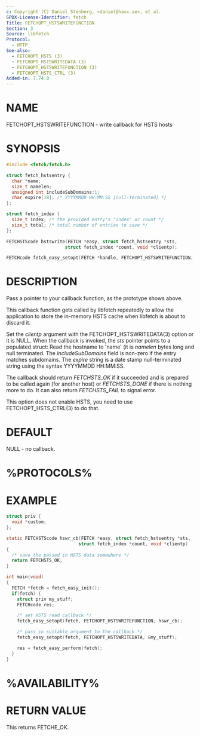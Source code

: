 ```yaml
---
c: Copyright (C) Daniel Stenberg, <daniel@haxx.se>, et al.
SPDX-License-Identifier: fetch
Title: FETCHOPT_HSTSWRITEFUNCTION
Section: 3
Source: libfetch
Protocol:
  - HTTP
See-also:
  - FETCHOPT_HSTS (3)
  - FETCHOPT_HSTSWRITEDATA (3)
  - FETCHOPT_HSTSWRITEFUNCTION (3)
  - FETCHOPT_HSTS_CTRL (3)
Added-in: 7.74.0
---
```


# NAME

FETCHOPT_HSTSWRITEFUNCTION - write callback for HSTS hosts

# SYNOPSIS

~~~c
#include <fetch/fetch.h>

struct fetch_hstsentry {
  char *name;
  size_t namelen;
  unsigned int includeSubDomains:1;
  char expire[18]; /* YYYYMMDD HH:MM:SS [null-terminated] */
};

struct fetch_index {
  size_t index; /* the provided entry's "index" or count */
  size_t total; /* total number of entries to save */
};

FETCHSTScode hstswrite(FETCH *easy, struct fetch_hstsentry *sts,
                      struct fetch_index *count, void *clientp);

FETCHcode fetch_easy_setopt(FETCH *handle, FETCHOPT_HSTSWRITEFUNCTION, hstswrite);
~~~

# DESCRIPTION

Pass a pointer to your callback function, as the prototype shows above.

This callback function gets called by libfetch repeatedly to allow the
application to store the in-memory HSTS cache when libfetch is about to discard
it.

Set the *clientp* argument with the FETCHOPT_HSTSWRITEDATA(3) option
or it is NULL.
When the callback is invoked, the *sts* pointer points to a populated
struct: Read the hostname to 'name' (it is *namelen* bytes long and null
terminated. The *includeSubDomains* field is non-zero if the entry matches
subdomains. The *expire* string is a date stamp null-terminated string
using the syntax YYYYMMDD HH:MM:SS.

The callback should return *FETCHSTS_OK* if it succeeded and is prepared to
be called again (for another host) or *FETCHSTS_DONE* if there is nothing
more to do. It can also return *FETCHSTS_FAIL* to signal error.

This option does not enable HSTS, you need to use FETCHOPT_HSTS_CTRL(3) to
do that.

# DEFAULT

NULL - no callback.

# %PROTOCOLS%

# EXAMPLE

~~~c
struct priv {
  void *custom;
};

static FETCHSTScode hswr_cb(FETCH *easy, struct fetch_hstsentry *sts,
                           struct fetch_index *count, void *clientp)
{
  /* save the passed in HSTS data somewhere */
  return FETCHSTS_OK;
}

int main(void)
{
  FETCH *fetch = fetch_easy_init();
  if(fetch) {
    struct priv my_stuff;
    FETCHcode res;

    /* set HSTS read callback */
    fetch_easy_setopt(fetch, FETCHOPT_HSTSWRITEFUNCTION, hswr_cb);

    /* pass in suitable argument to the callback */
    fetch_easy_setopt(fetch, FETCHOPT_HSTSWRITEDATA, &my_stuff);

    res = fetch_easy_perform(fetch);
  }
}
~~~

# %AVAILABILITY%

# RETURN VALUE

This returns FETCHE_OK.
